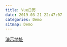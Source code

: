 ```yaml
---
title: Vue日历
date: 2019-03-21 22:47:07
categories: Demo
sitmap: Demo
---
```

[演示地址](/Demo/VueCalendar/index.html)
